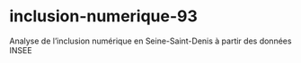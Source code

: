# inclusion-numerique-93
Analyse de l’inclusion numérique en Seine-Saint-Denis à partir des données INSEE
